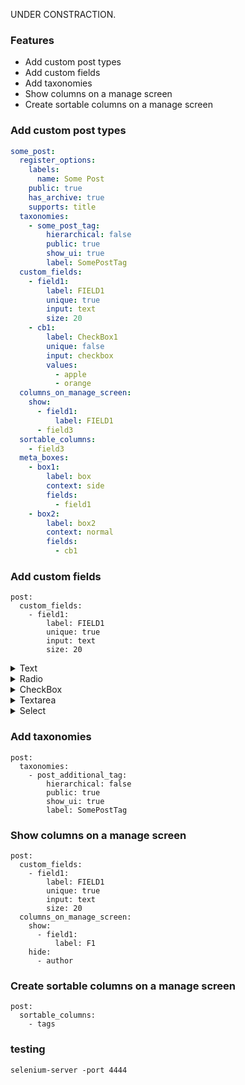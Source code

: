 UNDER CONSTRACTION.

### Features

* Add custom post types
* Add custom fields
* Add taxonomies
* Show columns on a manage screen
* Create sortable columns on a manage screen

### Add custom post types

```yml 
some_post:
  register_options:
    labels:
      name: Some Post
    public: true
    has_archive: true
    supports: title
  taxonomies:
    - some_post_tag:
        hierarchical: false
        public: true
        show_ui: true
        label: SomePostTag
  custom_fields:
    - field1:
        label: FIELD1
        unique: true
        input: text
        size: 20
    - cb1:
        label: CheckBox1
        unique: false
        input: checkbox
        values:
          - apple
          - orange
  columns_on_manage_screen:
    show:
      - field1:
          label: FIELD1
      - field3
  sortable_columns:
    - field3
  meta_boxes:
    - box1:
        label: box
        context: side 
        fields:
          - field1
    - box2:
        label: box2
        context: normal
        fields:
          - cb1 

```

### Add custom fields

    post:
      custom_fields:
        - field1:
            label: FIELD1
            unique: true
            input: text
            size: 20


<details>
  <summary>Text</summary>
  <pre>
- field1:
    label: FIELD1
    unique: true
    input: text
    size: 20</pre>
* hoge 
</details>
<details>
  <summary>Radio</summary>
  <pre>
- field1:
    label: FIELD1
    unique: true
    input: text
    size: 20</pre>
</details>
<details>
  <summary>CheckBox</summary>
  <pre>
- field1:
    label: FIELD1
    unique: true
    input: text
    size: 20</pre>
</details>
<details>
  <summary>Textarea</summary>
  <pre>
- field1:
    label: FIELD1
    unique: true
    input: text
    size: 20</pre>
</details>
<details>
  <summary>Select</summary>
  <pre>
- field1:
    label: FIELD1
    unique: true
    input: text
    size: 20</pre>
</details>

### Add taxonomies

    post:
      taxonomies:
        - post_additional_tag:
            hierarchical: false
            public: true
            show_ui: true
            label: SomePostTag

### Show columns on a manage screen

    post:
      custom_fields:
        - field1:
            label: FIELD1
            unique: true
            input: text
            size: 20
      columns_on_manage_screen:
        show:
          - field1:
              label: F1
        hide:
          - author

### Create sortable columns on a manage screen

    post:
      sortable_columns:
        - tags

### testing
    selenium-server -port 4444
    
